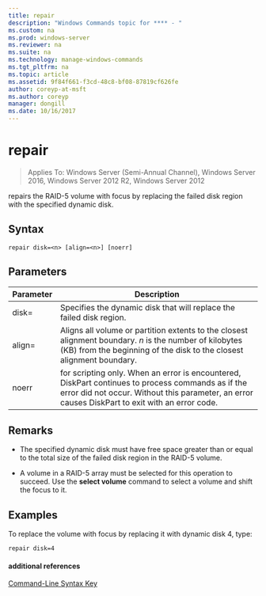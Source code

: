 ```yaml
---
title: repair
description: "Windows Commands topic for **** - "
ms.custom: na
ms.prod: windows-server
ms.reviewer: na
ms.suite: na
ms.technology: manage-windows-commands
ms.tgt_pltfrm: na
ms.topic: article
ms.assetid: 9f84f661-f3cd-48c8-bf08-87819cf626fe
author: coreyp-at-msft
ms.author: coreyp
manager: dongill
ms.date: 10/16/2017
---
```

# repair

>Applies To: Windows Server (Semi-Annual Channel), Windows Server 2016, Windows Server 2012 R2, Windows Server 2012

repairs the RAID\-5 volume with focus by replacing the failed disk region with the specified dynamic disk.  
  
  
  
## Syntax  
  
```  
repair disk=<n> [align=<n>] [noerr]  
```  
  
## Parameters  
  
| Parameter  |                                                                                             Description                                                                                              |
|------------|------------------------------------------------------------------------------------------------------------------------------------------------------------------------------------------------------|
| disk\=<n>  |                                                                 Specifies the dynamic disk that will replace the failed disk region.                                                                 |
| align\=<n> |          Aligns all volume or partition extents to the closest alignment boundary. *n* is the number of kilobytes \(KB\) from the beginning of the disk to the closest alignment boundary.           |
|   noerr    | for scripting only. When an error is encountered, DiskPart continues to process commands as if the error did not occur. Without this parameter, an error causes DiskPart to exit with an error code. |
  
## Remarks  
  
-   The specified dynamic disk must have free space greater than or equal to the total size of the failed disk region in the RAID\-5 volume.  
  
-   A volume in a RAID\-5 array must be selected for this operation to succeed. Use the **select volume** command to select a volume and shift the focus to it.  
  
## <a name="BKMK_examples"></a>Examples  
To replace the volume with focus by replacing it with dynamic disk 4, type:  
  
```  
repair disk=4  
```  
  
#### additional references  
[Command-Line Syntax Key](command-line-syntax-key.md)  
  

  

